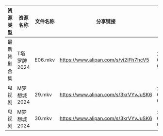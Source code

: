 | 资源类型   | 资源名称     | 文件名称    | 分享链接                                 | 更新时间                |
| ------ | -------- | ------- | ------------------------------------ | ------------------- |
| 最新韩剧合集 | T塔罗牌2024 | E06.mkv | https://www.alipan.com/s/vi2iFh7hcV5 | 2024-07-31 08:06:26 |
| 电视剧    | M梦想城2024 | 29.mkv  | https://www.alipan.com/s/3krVYvJuSK6 | 2024-07-31 00:05:51 |
| 电视剧    | M梦想城2024 | 30.mkv  | https://www.alipan.com/s/3krVYvJuSK6 | 2024-07-31 00:05:50 |
